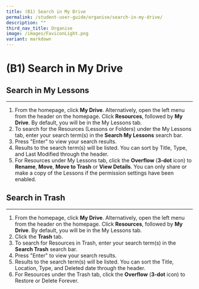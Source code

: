 ```yaml
---
title: (B1) Search in My Drive
permalink: /student-user-guide/organise/search-in-my-drive/
description: ""
third_nav_title: Organise
image: /images/FaviconLight.png
variant: markdown
---
```

<h1>(B1) Search in My Drive</h1>

<h2>Search in My Lessons</h2>
<hr>
<ol>
    <li>From the homepage, click <strong>My Drive</strong>. Alternatively, open the left menu from the header on the homepage. Click <strong>Resources</strong>, followed by <strong>My Drive</strong>. By default, you will be in the My Lessons tab.</li>
    <li>To search for the Resources&nbsp;(Lessons or Folders) under the My Lessons tab, enter your search term(s) in the <strong>Search My Lessons</strong> search bar.</li>
    <li>Press "Enter" to view your search results.</li>
    <li>Results to the search term(s) will be listed. You can sort by Title, Type, and Last Modified through the header.</li>
    <li>For Resources under My Lessons tab, click the <strong>Overflow</strong> (<strong>3-dot</strong> icon) to <strong>Rename</strong>, <strong>Move</strong>, <strong>Move to Trash</strong> or <strong>View Details</strong>. You can only share or make a copy of the Lessons if the permission settings have been enabled.</li>
</ol>

<h2>Search in Trash</h2>
<hr>
<ol>
    <li>From the homepage, click <strong>My Drive</strong>. Alternatively, open the left menu from the header on the homepage. Click <strong>Resources</strong>, followed by <strong>My Drive</strong>. By default, you will be in the My Lessons tab.</li>
    <li>Click the <strong>Trash</strong> tab.</li>
    <li>To search for Resources in Trash, enter your search term(s) in the <strong>Search Trash</strong> search bar.</li>
    <li>Press "Enter" to view your search results.</li>
    <li>Results to the search term(s) will be listed. You can sort the Title, Location, Type, and Deleted date through the header.</li>
    <li>For Resources under the Trash tab, click the <strong>Overflow</strong> (<strong>3-dot</strong> icon) to Restore or Delete Forever.</li>
</ol>